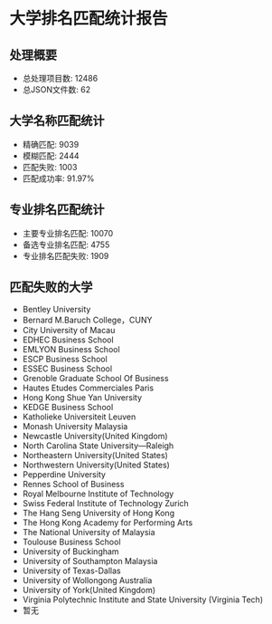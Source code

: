 # 大学排名匹配统计报告

## 处理概要
- 总处理项目数: 12486
- 总JSON文件数: 62

## 大学名称匹配统计
- 精确匹配: 9039
- 模糊匹配: 2444
- 匹配失败: 1003
- 匹配成功率: 91.97%

## 专业排名匹配统计
- 主要专业排名匹配: 10070
- 备选专业排名匹配: 4755
- 专业排名匹配失败: 1909

## 匹配失败的大学
- Bentley University
- Bernard M.Baruch College，CUNY
- City University of Macau
- EDHEC Business School
- EMLYON Business School
- ESCP Business School
- ESSEC Business School
- Grenoble Graduate School Of Business
- Hautes Etudes Commerciales Paris
- Hong Kong Shue Yan University
- KEDGE Business School
- Katholieke Universiteit Leuven
- Monash University Malaysia
- Newcastle University(United Kingdom)
- North Carolina State University—Raleigh
- Northeastern University(United States)
- Northwestern University(United States)
- Pepperdine University
- Rennes School of Business
- Royal Melbourne Institute of Technology
- Swiss Federal Institute of Technology Zurich
- The Hang Seng University of Hong Kong
- The Hong Kong Academy for Performing Arts
- The National University of Malaysia
- Toulouse Business School
- University of Buckingham
- University of Southampton Malaysia
- University of Texas-Dallas
- University of Wollongong Australia
- University of York(United Kingdom)
- Virginia Polytechnic Institute and State University (Virginia Tech)
- 暂无

